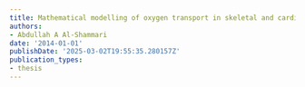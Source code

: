 ```yaml
---
title: Mathematical modelling of oxygen transport in skeletal and cardiac muscles
authors:
- Abdullah A Al-Shammari
date: '2014-01-01'
publishDate: '2025-03-02T19:55:35.280157Z'
publication_types:
- thesis
---
```

